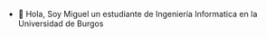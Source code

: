 - 👋 Hola, Soy Miguel un estudiante de Ingeniería Informatica en la Universidad de Burgos




<!---
miguelgcb/miguelgcb is a ✨ special ✨ repository because its `README.md` (this file) appears on your GitHub profile.
You can click the Preview link to take a look at your changes.
--->
